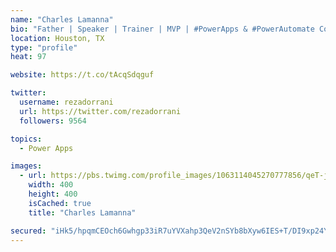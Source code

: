 ```yaml
---
name: "Charles Lamanna"
bio: "Father | Speaker | Trainer | MVP | #PowerApps & #PowerAutomate Community Super User | YouTuber Right-pointing triangle http://youtube.com/c/rezadorrani | Learn - Share - Clockwise rightwards and leftwards open circle arrows"
location: Houston, TX
type: "profile"
heat: 97

website: https://t.co/tAcqSdqguf

twitter:
  username: rezadorrani
  url: https://twitter.com/rezadorrani
  followers: 9564

topics:
  - Power Apps

images:
  - url: https://pbs.twimg.com/profile_images/1063114045270777856/qeT-jpWr_400x400.jpg
    width: 400
    height: 400
    isCached: true
    title: "Charles Lamanna"

secured: "iHk5/hpqmCEOch6Gwhgp33iR7uYVXahp3QeV2nSYb8bXyw6IES+T/DI9xp24YIyZ+j763GJFMxQpEnOZN8R5UiNXASFNwWYbz37Z//zqDMmXSwft0o47yf817Hh7GP1cyQS3xpTbytFv9K2+7fcJUqicu6u/EOJ9I4x7889r5ag14FbDF2hxuLjGagfny162SrGmDuC2/sy0oHE4f85pBoKH/IhwCmU9QAjNRsxoKaqo73sMch9lmntFyku+NIi8XTZgtg35wMFk0nzWANFMorV1YXt80l2P57rrjUBedRsVd1tUxUS29jUWfIQYQJGWXzerpApgChMwT5x8CR7a3apqfcUwTvVxpUKFD1RrwhUvXvGn1pib9q/RpyuWsfcwDJaUwlJoHs3HBwvBNPd4jLtgBx5LocUrIBSOxIuNJJ4=;rUh9h7zmNW+Rg78hs5LxTQ=="
---
```


